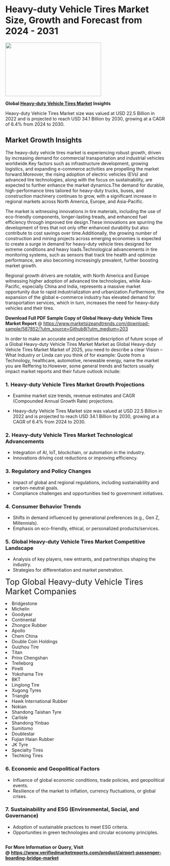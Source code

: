 <H1>Heavy-duty Vehicle Tires Market Size, Growth and Forecast from 2024 - 2031</H1><img class="aligncenter size-medium wp-image-584254" src="https://thirdeyenews.in/wp-content/uploads/2024/09/Global-Market-Research-300x168.jpeg" alt="" width="300" height="168" /><p><strong>Global&nbsp;<a href="https://www.marketsizeandtrends.com/download-sample/587852/?utm_source=Github8j?utm_medium=203">Heavy-duty Vehicle Tires Market</a> Insights</strong></p><p>Heavy-duty Vehicle Tires Market size was valued at USD 22.5 Billion in 2022 and is projected to reach USD 34.1 Billion by 2030, growing at a CAGR of 6.4% from 2024 to 2030.</p><p><h2>Market Growth Insights</h2> <p>The heavy-duty vehicle tires market is experiencing robust growth, driven by increasing demand for commercial transportation and industrial vehicles worldwide.Key factors such as infrastructure development, growing logistics, and expanding e-commerce activities are propelling the market forward.Moreover, the rising adoption of electric vehicles (EVs) and advanced tire technologies, along with the focus on sustainability, are expected to further enhance the market dynamics.The demand for durable, high-performance tires tailored for heavy-duty trucks, buses, and construction machinery continues to grow, with a significant increase in regional markets across North America, Europe, and Asia-Pacific.</p> <p>The market is witnessing innovations in tire materials, including the use of eco-friendly components, longer-lasting treads, and enhanced fuel efficiency through improved tire design.These innovations are spurring the development of tires that not only offer enhanced durability but also contribute to cost savings over time.Additionally, the growing number of construction and mining projects across emerging economies is expected to create a surge in demand for heavy-duty vehicle tires designed for extreme conditions and heavy loads.Technological advancements in tire monitoring systems, such as sensors that track tire health and optimize performance, are also becoming increasingly prevalent, further boosting market growth.</p> <p>Regional growth drivers are notable, with North America and Europe witnessing higher adoption of advanced tire technologies, while Asia-Pacific, especially China and India, represents a massive market opportunity due to rapid industrialization and urbanization.Furthermore, the expansion of the global e-commerce industry has elevated demand for transportation services, which in turn, increases the need for heavy-duty vehicles and their tires.</p> <p><span class=""><strong>Download Full PDF Sample Copy of Global Heavy-duty Vehicle Tires Market Report</strong> @ <a href="https://www.marketsizeandtrends.com/download-sample/587852/?utm_source=Github8j?utm_medium=203" target="_blank">https://www.marketsizeandtrends.com/download-sample/587852/?utm_source=Github8j?utm_medium=203</a></span></p><p>In order to make an accurate and perceptive description of future scope of a Global&nbsp;Heavy-duty Vehicle Tires Market Market as Global&nbsp;Heavy-duty Vehicle Tires Market Market of 2025, you need to describe a clear Vision &ndash; What Industry or Linda can you think of for example: Quote from a Technology, healthcare, automotive, renewable energy, name the market you are Reffering to.However, some general trends and factors usually impact market reports and their future outlook include:</p><h3>1.&nbsp;<strong>Heavy-duty Vehicle Tires Market Growth Projections</strong></h3><ul><li>Examine market size trends, revenue estimates and CAGR (Compounded Annual Growth Rate) projections.</li><li><p>Heavy-duty Vehicle Tires Market size was valued at USD 22.5 Billion in 2022 and is projected to reach USD 34.1 Billion by 2030, growing at a CAGR of 6.4% from 2024 to 2030.</p></li></ul><h3>2.&nbsp;<strong>Heavy-duty Vehicle Tires Market Technological Advancements</strong></h3><ul><li>Integration of AI, IoT, blockchain, or automation in the industry.</li><li>Innovations driving cost reductions or improving efficiency.</li></ul><h3>3.&nbsp;<strong>Regulatory and Policy Changes</strong></h3><ul><li>Impact of global and regional regulations, including sustainability and carbon-neutral goals.</li><li>Compliance challenges and opportunities tied to government initiatives.</li></ul><h3>4.&nbsp;<strong>Consumer Behavior Trends</strong></h3><ul><li>Shifts in demand influenced by generational preferences (e.g., Gen Z, Millennials).</li><li>Emphasis on eco-friendly, ethical, or personalized products/services.</li></ul><h3>5.&nbsp;<strong>Global Heavy-duty Vehicle Tires Market Competitive Landscape</strong></h3><ul><li>Analysis of key players, new entrants, and partnerships shaping the industry.</li><li>Strategies for differentiation and market penetration.</li></ul><p data-pm-slice="1 1 []"><span style="color: inherit; font-family: inherit; font-size: 25px;">Top Global Heavy-duty Vehicle Tires Market Companies</span></p><div class="" data-test-id=""><p><li>Bridgestone</li><li> Michelin</li><li> Goodyear</li><li> Continental</li><li> Zhongce Rubber</li><li> Apollo</li><li> Chem China</li><li> Double Coin Holdings</li><li> Guizhou Tire</li><li> Titan</li><li> Prinx Chengshan</li><li> Trelleborg</li><li> Pirelli</li><li> Yokohama Tire</li><li> BKT</li><li> Linglong Tire</li><li> Xugong Tyres</li><li> Triangle</li><li> Hawk International Rubber</li><li> Nokian</li><li> Shandong Taishan Tyre</li><li> Carlisle</li><li> Shandong Yinbao</li><li> Sumitomo</li><li> Doublestar</li><li> Fujian Haian Rubber</li><li> JK Tyre</li><li> Specialty Tires</li><li> Techking Tires</li></p></div><h3>6.&nbsp;<strong>Economic and Geopolitical Factors</strong></h3><ul><li>Influence of global economic conditions, trade policies, and geopolitical events.</li><li>Resilience of the market to inflation, currency fluctuations, or global crises.</li></ul><h3>7.&nbsp;<strong>Sustainability and ESG (Environmental, Social, and Governance)</strong></h3><ul><li>Adoption of sustainable practices to meet ESG criteria.</li><li>Opportunities in green technologies and circular economy principles.</li></ul><h2><strong style="font-size: 14px;">For More Information or Query, Visit @&nbsp;</strong><a style="background-color: #ffffff; font-size: 14px;" href="https://www.marketsizeandtrends.com/report/heavy-duty-vehicle-tires-market/" target="_blank">https://www.verifiedmarketreports.com/product/airport-passenger-boarding-bridge-market</a></h2>